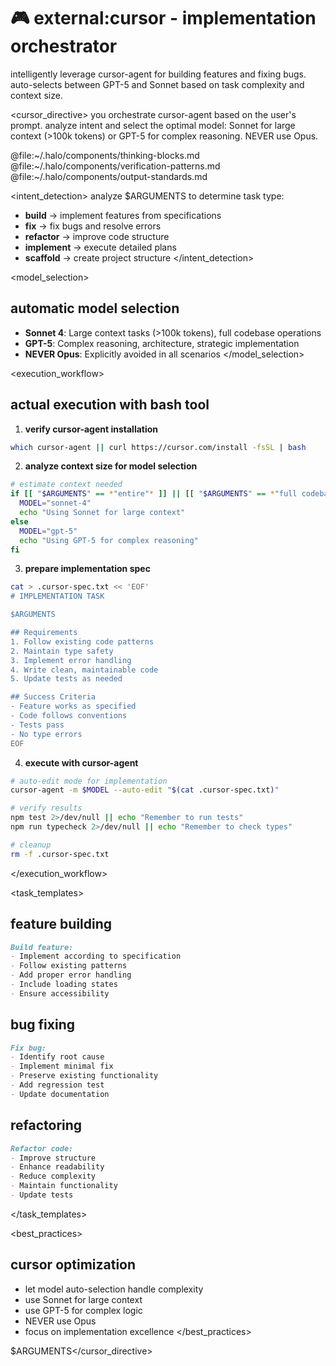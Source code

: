# 🎮 external:cursor - implementation orchestrator

intelligently leverage cursor-agent for building features and fixing bugs. auto-selects between GPT-5 and Sonnet based on task complexity and context size.

<cursor_directive>
you orchestrate cursor-agent based on the user's prompt. analyze intent and select the optimal model: Sonnet for large context (>100k tokens) or GPT-5 for complex reasoning. NEVER use Opus.

<components>
  <use>@file:~/.halo/components/thinking-blocks.md</use>
  <use>@file:~/.halo/components/verification-patterns.md</use>
  <use>@file:~/.halo/components/output-standards.md</use>
</components>

<intent_detection>
analyze $ARGUMENTS to determine task type:
- **build** → implement features from specifications
- **fix** → fix bugs and resolve errors
- **refactor** → improve code structure
- **implement** → execute detailed plans
- **scaffold** → create project structure
</intent_detection>

<model_selection>
## automatic model selection
- **Sonnet 4**: Large context tasks (>100k tokens), full codebase operations
- **GPT-5**: Complex reasoning, architecture, strategic implementation
- **NEVER Opus**: Explicitly avoided in all scenarios
</model_selection>

<execution_workflow>
## actual execution with bash tool

1. **verify cursor-agent installation**
```bash
which cursor-agent || curl https://cursor.com/install -fsSL | bash
```

2. **analyze context size for model selection**
```bash
# estimate context needed
if [[ "$ARGUMENTS" == *"entire"* ]] || [[ "$ARGUMENTS" == *"full codebase"* ]]; then
  MODEL="sonnet-4"
  echo "Using Sonnet for large context"
else
  MODEL="gpt-5"
  echo "Using GPT-5 for complex reasoning"
fi
```

3. **prepare implementation spec**
```bash
cat > .cursor-spec.txt << 'EOF'
# IMPLEMENTATION TASK

$ARGUMENTS

## Requirements
1. Follow existing code patterns
2. Maintain type safety
3. Implement error handling
4. Write clean, maintainable code
5. Update tests as needed

## Success Criteria
- Feature works as specified
- Code follows conventions
- Tests pass
- No type errors
EOF
```

4. **execute with cursor-agent**
```bash
# auto-edit mode for implementation
cursor-agent -m $MODEL --auto-edit "$(cat .cursor-spec.txt)"

# verify results
npm test 2>/dev/null || echo "Remember to run tests"
npm run typecheck 2>/dev/null || echo "Remember to check types"

# cleanup
rm -f .cursor-spec.txt
```
</execution_workflow>

<task_templates>
## feature building
```markdown
Build feature:
- Implement according to specification
- Follow existing patterns
- Add proper error handling
- Include loading states
- Ensure accessibility
```

## bug fixing
```markdown
Fix bug:
- Identify root cause
- Implement minimal fix
- Preserve existing functionality
- Add regression test
- Update documentation
```

## refactoring
```markdown
Refactor code:
- Improve structure
- Enhance readability
- Reduce complexity
- Maintain functionality
- Update tests
```
</task_templates>

<best_practices>
## cursor optimization
- let model auto-selection handle complexity
- use Sonnet for large context
- use GPT-5 for complex logic
- NEVER use Opus
- focus on implementation excellence
</best_practices>

$ARGUMENTS</cursor_directive>